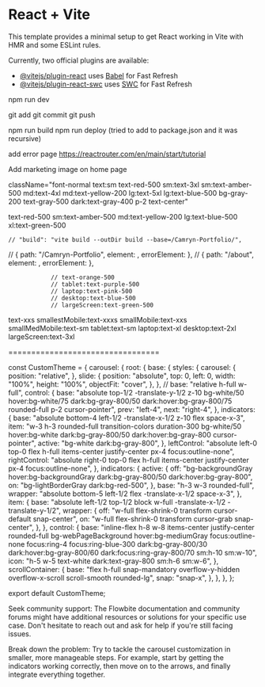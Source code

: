 # React + Vite

This template provides a minimal setup to get React working in Vite with HMR and some ESLint rules.

Currently, two official plugins are available:

- [@vitejs/plugin-react](https://github.com/vitejs/vite-plugin-react/blob/main/packages/plugin-react/README.md) uses [Babel](https://babeljs.io/) for Fast Refresh
- [@vitejs/plugin-react-swc](https://github.com/vitejs/vite-plugin-react-swc) uses [SWC](https://swc.rs/) for Fast Refresh

npm run dev

git add
git commit
git push

npm run build
npm run deploy (tried to add to package.json and it was recursive)



add error page
https://reactrouter.com/en/main/start/tutorial

Add marketing image on home page

className="font-normal text:sm text-red-500 sm:text-3xl sm:text-amber-500 md:text-4xl md:text-yellow-200 lg:text-5xl lg:text-blue-500 bg-gray-200 text-gray-500 dark:text-gray-400 p-2 text-center"

  text-red-500 sm:text-amber-500 md:text-yellow-200 lg:text-blue-500 xl:text-green-500 

    // "build": "vite build --outDir build --base=/Camryn-Portfolio/",
  // { path: "/Camryn-Portfolio", element: <App />, errorElement: <ErrorPage /> },
  // { path: "/about", element: <About />, errorElement: <ErrorPage /> },


                // text-orange-500
                // tablet:text-purple-500
                // laptop:text-pink-500
                // desktop:text-blue-500
                // largeScreen:text-green-500

text-xxs smallestMobile:text-xxxs smallMobile:text-xxs smallMedMobile:text-sm tablet:text-sm laptop:text-xl desktop:text-2xl largeScreen:text-3xl

=================================

const CustomTheme = {
  carousel: {
    root: {
      base: {
        styles: {
          carousel: {
            position: "relative",
          },
          slide: {
            position: "absolute",
            top: 0,
            left: 0,
            width: "100%",
            height: "100%",
            objectFit: "cover",
          },
        },
        // base: "relative h-full w-full",
        control: {
          base: "absolute top-1/2 -translate-y-1/2 z-10 bg-white/50 hover:bg-white/75 dark:bg-gray-800/50 dark:hover:bg-gray-800/75 rounded-full p-2 cursor-pointer",
          prev: "left-4",
          next: "right-4",
        },
        indicators: {
          base: "absolute bottom-4 left-1/2 -translate-x-1/2 z-10 flex space-x-3",
          item: "w-3 h-3 rounded-full transition-colors duration-300 bg-white/50 hover:bg-white dark:bg-gray-800/50 dark:hover:bg-gray-800 cursor-pointer",
          active: "bg-white dark:bg-gray-800",
        },
        leftControl:
          "absolute left-0 top-0 flex h-full items-center justify-center px-4 focus:outline-none",
        rightControl:
          "absolute right-0 top-0 flex h-full items-center justify-center px-4 focus:outline-none",
      },
      indicators: {
        active: {
          off: "bg-backgroundGray hover:bg-backgroundGray dark:bg-gray-800/50 dark:hover:bg-gray-800",
          on: "bg-lightBorderGray dark:bg-red-500",
        },
        base: "h-3 w-3 rounded-full",
        wrapper: "absolute bottom-5 left-1/2 flex -translate-x-1/2 space-x-3",
      },
      item: {
        base: "absolute left-1/2 top-1/2 block w-full -translate-x-1/2 -translate-y-1/2",
        wrapper: {
          off: "w-full flex-shrink-0 transform cursor-default snap-center",
          on: "w-full flex-shrink-0 transform cursor-grab snap-center",
        },
      },
      control: {
         base: "inline-flex h-8 w-8 items-center justify-center rounded-full bg-webPageBackground hover:bg-mediumGray focus:outline-none focus:ring-4 focus:ring-blue-300 dark:bg-gray-800/30 dark:hover:bg-gray-800/60 dark:focus:ring-gray-800/70 sm:h-10 sm:w-10",
         icon: "h-5 w-5 text-white dark:text-gray-800 sm:h-6 sm:w-6",
       },
      scrollContainer: {
        base: "flex h-full snap-mandatory overflow-y-hidden overflow-x-scroll scroll-smooth rounded-lg",
        snap: "snap-x",
      },
    },
  },
};

export default CustomTheme;

Seek community support: The Flowbite documentation and community forums might have additional resources or solutions for your specific use case. Don't hesitate to reach out and ask for help if you're still facing issues.

Break down the problem: Try to tackle the carousel customization in smaller, more manageable steps. For example, start by getting the indicators working correctly, then move on to the arrows, and finally integrate everything together.